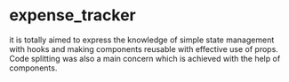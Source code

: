 # expense_tracker
it is totally aimed to express the knowledge of simple state management with hooks and making components reusable with effective use of props. Code splitting was also a main concern which is achieved with the help of components. 
